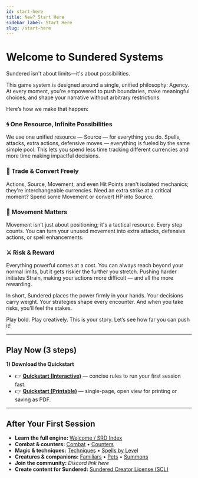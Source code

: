 ```yaml
---
id: start-here
title: New? Start Here
sidebar_label: Start Here
slug: /start-here
---
```


# Welcome to Sundered Systems

Sundered isn't about limits—it's about possibilities.

This game system is designed around a single, unified philosophy: Agency. At every moment, you're empowered to push boundaries, make meaningful choices, and shape your narrative without arbitrary restrictions.

Here’s how we make that happen:

### 🌀 One Resource, Infinite Possibilities
We use one unified resource — Source — for everything you do. Spells, attacks, extra actions, defensive moves — everything is fueled by the same simple pool. This lets you spend less time tracking different currencies and more time making impactful decisions.

### 🔄 Trade & Convert Freely
Actions, Source, Movement, and even Hit Points aren't isolated mechanics; they're interchangeable currencies. Need an extra strike at a critical moment? Spend some Movement or convert HP into Source.

### 🧭 Movement Matters
Movement isn’t just about positioning; it's a tactical resource. Every step counts. You can turn your unused movement into extra attacks, defensive actions, or spell enhancements.

### ⚔️ Risk & Reward
Everything powerful comes at a cost. You can always reach beyond your normal limits, but it gets riskier the further you stretch. Pushing harder initiates Strain, making your actions more difficult — and all the more rewarding.

In short, Sundered places the power firmly in your hands. Your decisions carry weight. Your strategies shape every encounter. And when you take risks, you'll feel the stakes.

Play bold. Play creatively. This is your story. Let’s see how far you can push it!

---

## Play Now (3 steps)

**1) Download the Quickstart**  
- 👉 **[Quickstart (Interactive)](/docs/quickstart-interactive)** — concise rules to run your first session fast.  
- 👉 **[Quickstart (Printable)](/docs/quickstart-printable)** — single-page, open view for printing or saving as PDF.
<!--
**2) Grab a Pre‑Generated Character**  
- 👉 _Pregens (PDF)_ — Tank, Striker, Controller, Support, Hybrid.  
  - `(/docs/pregens)` ← create this page with 4–6 printable level‑1 sheets.

**3) Run the Intro Adventure**  
- 👉 _First Adventure (1–2 hours)_ — shows ability targeting, counters, and risk/reward in play.  
  - `(/docs/first-adventure)` ← create this page with GM notes, map, and tokens.

> Prefer to build from scratch? Start with **[Creating a Character](/docs/creating-a-character)**.
-->
---

## After Your First Session

- **Learn the full engine:** [Welcome / SRD Index](/docs/welcome)  
- **Combat & counters:** [Combat](/docs/combat) • [Counters](/docs/counters)  
- **Magic & techniques:** [Techniques](/docs/techniques) • [Spells by Level](/docs/level-1-spells)  
- **Creatures & companions:** [Familiars](/docs/familiars) • [Pets](/docs/pets) • [Summons](/docs/summoned-creatures)  
- **Join the community:** _Discord link here_  
- **Create content for Sundered:** [Sundered Creator License (SCL)](/docs/SCL)
